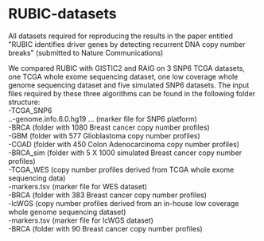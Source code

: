 # RUBIC-datasets
All datasets required for reproducing the results in the paper entitled "RUBIC identifies driver genes by detecting recurrent DNA copy number breaks" (submitted to Nature Communications)  
  
We compared RUBIC with GISTIC2 and RAIG on 3 SNP6 TCGA datasets, one TCGA whole exome sequencing dataset, one low coverage whole genome sequencing dataset and five simulated SNP6 datasets. The input files required by these three algorithms can be found in the following folder structure:  
-TCGA_SNP6  
..-genome.info.6.0.hg19 ... (marker file for SNP6 platform)  
  -BRCA (folder with 1080 Breast cancer copy number profiles)  
  -GBM  (folder with  577 Glioblastoma copy number profiles)  
  -COAD (folder with  450 Colon Adenocarcinoma copy number profiles)  
  -BRCA_sim (folder with 5 X 1000 simulated Breast cancer copy number profiles)  
-TCGA_WES (copy number profiles derived from TCGA whole exome sequencing data)  
  -markers.tsv (marker file for WES dataset)  
  -BRCA (folder with 383 Breast cancer copy number profiles)  
-lcWGS (copy number profiles derived from an in-house low coverage whole genome sequencing dataset)  
  -markers.tsv (marker file for lcWGS dataset)  
  -BRCA (folder with 90 Breast cancer copy number profiles)  

